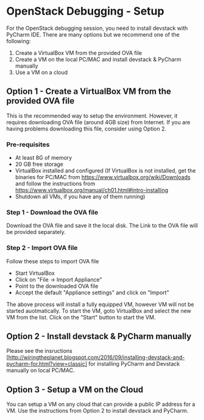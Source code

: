 # OpenStack Debugging - Setup

For the OpenStack debugging session, you need to install devstack with PyCharm IDE. There are many options but we recommend one of the following:

1. Create a VirtualBox VM from the provided OVA file
2. Create a VM on the local PC/MAC and install devstack & PyCharm manually
3. Use a VM on a cloud
 
## Option 1 - Create a VirtualBox VM from the provided OVA file
This is the recommended way to setup the environment. However, it requires downloading OVA file (around 4GB size) from Internet. If you are having problems downloading this file, consider using Option 2.

### Pre-requisites
* At least 8G of memory
* 20 GB free storage
* VirtualBox installed and configured (If VirtualBox is not installed, get the binaries for PC/MAC from https://www.virtualbox.org/wiki/Downloads and follow the instructions from https://www.virtualbox.org/manual/ch01.html#intro-installing
* Shutdown all VMs, if you have any of them running)

### Step 1 - Download the OVA file
Download the OVA file and save it the local disk. The Link to the OVA file will be provided separately.

### Step 2 - Import OVA file
Follow these steps to import OVA file
* Start VirtualBox
* Click on "File -> Import Appliance"
* Point to the downloaded OVA file
* Accept the default "Appliance settings" and click on "Import"

The above process will install a fully equipped VM, however VM will not be started auotmatically. 
To start the VM, goto VirtualBox and select the new VM from the list. Click on the "Start" button to start the VM.

## Option 2 - Install devstack & PyCharm manually
Please see the insructions [http://wiringtheplanet.blogspot.com/2016/09/installing-devstack-and-pycharm-for.html?view=classic] for installing PyCharm and Devstack manually on local PC/MAC.

## Option 3 - Setup a VM on the Cloud
You can setup a VM on any cloud that can provide a public IP address for a VM. Use the instructions from Option 2 to install devstack and PyCharm.



